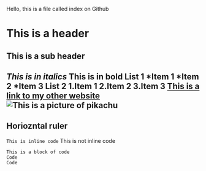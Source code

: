 Hello, this is a file called index on Github
# This is a header
## This is a sub header
*This is in italics*
**This is in bold**
List 1
*Item 1
*Item 2
*Item 3
List 2
1.Item 1
2.Item 2
3.Item 3
[This is a link to my other website](https://acandrad.github.io/cse15l-lab-reports/newfile.html)
![This is a picture of pikachu](http://assets.stickpng.com/images/580b57fcd9996e24bc43c325.png)
---
Horiozntal ruler
---
`This is inline code` This is not inline code
```
This is a block of code 
Code
Code
```
